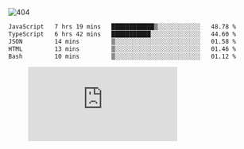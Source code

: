 ![404](https://user-images.githubusercontent.com/378023/89412096-6f759d80-d761-11ea-8c57-84b30ef3f2b1.png)
<!--START_SECTION:waka-->

```txt
JavaScript   7 hrs 19 mins   ████████████▒░░░░░░░░░░░░   48.78 %
TypeScript   6 hrs 42 mins   ███████████░░░░░░░░░░░░░░   44.60 %
JSON         14 mins         ▒░░░░░░░░░░░░░░░░░░░░░░░░   01.58 %
HTML         13 mins         ▒░░░░░░░░░░░░░░░░░░░░░░░░   01.46 %
Bash         10 mins         ▒░░░░░░░░░░░░░░░░░░░░░░░░   01.12 %
```

<!--END_SECTION:waka-->
<figure><embed src="https://wakatime.com/share/@018b853e-267a-435d-a858-33e2b098b9d7/f3c3aa68-553a-4373-a9f9-2d456f62f780.svg"></embed></figure>
